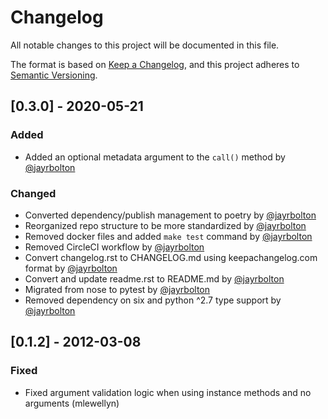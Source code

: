 # Changelog

All notable changes to this project will be documented in this file.

The format is based on [Keep a Changelog](https://keepachangelog.com/en/1.0.0/),
and this project adheres to [Semantic Versioning](https://semver.org/spec/v2.0.0.html).

## [0.3.0] - 2020-05-21
### Added
- Added an optional metadata argument to the `call()` method by [@jayrbolton](https://github.com/jayrbolton)

### Changed
- Converted dependency/publish management to poetry by [@jayrbolton](https://github.com/jayrbolton)
- Reorganized repo structure to be more standardized by [@jayrbolton](https://github.com/jayrbolton)
- Removed docker files and added `make test` command by [@jayrbolton](https://github.com/jayrbolton)
- Removed CircleCI workflow by [@jayrbolton](https://github.com/jayrbolton)
- Convert changelog.rst to CHANGELOG.md using keepachangelog.com format by [@jayrbolton](https://github.com/jayrbolton)
- Convert and update readme.rst to README.md by [@jayrbolton](https://github.com/jayrbolton)
- Migrated from nose to pytest by [@jayrbolton](https://github.com/jayrbolton)
- Removed dependency on six and python ^2.7 type support by [@jayrbolton](https://github.com/jayrbolton)

## [0.1.2] - 2012-03-08
### Fixed
- Fixed argument validation logic when using instance methods and no arguments (mlewellyn)
